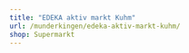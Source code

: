 ```yaml
---
title: "EDEKA aktiv markt Kuhm"
url: /munderkingen/edeka-aktiv-markt-kuhm/
shop: Supermarkt
---
```

